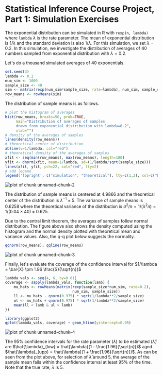 # Statistical Inference Course Project, Part 1: Simulation Exercises



The exponential distribution can be simulated in R with `rexp(n, lambda)` where
`lambda` $\lambda$ is the rate parameter. The mean of exponential distribution is 
$1/\lambda$ and the standard deviation is also $1/\lambda$. For this simulation,
we set $\lambda=0.2$. In this simulation, we investigate the distribution of
averages of 40 numbers sampled from exponential distribution with $\lambda=0.2$.

Let's do a thousand simulated averages of 40 exponentials.


```r
set.seed(3)
lambda <- 0.2
num_sim <- 1000
sample_size <- 40
sim <- matrix(rexp(num_sim*sample_size, rate=lambda), num_sim, sample_size)
row_means <- rowMeans(sim)
```

The distribution of sample means is as follows.


```r
# plot the histogram of averages
hist(row_means, breaks=50, prob=TRUE,
     main="Distribution of averages of samples,
     drawn from exponential distribution with lambda=0.2",
     xlab="")
# density of the averages of samples
lines(density(row_means))
# theoretical center of distribution
abline(v=1/lambda, col="red")
# theoretical density of the averages of samples
xfit <- seq(min(row_means), max(row_means), length=100)
yfit <- dnorm(xfit, mean=1/lambda, sd=(1/lambda/sqrt(sample_size)))
lines(xfit, yfit, pch=22, col="red", lty=2)
# add legend
legend('topright', c("simulation", "theoretical"), lty=c(1,2), col=c("black", "red"))
```

![plot of chunk unnamed-chunk-2](figure/unnamed-chunk-2.png) 

The distribution of sample means is centered at 4.9866
and the theoretical center of the distribution is $\lambda^{-1}$ = 5.
The variance of sample means is 0.6258 where the theoretical variance
of the distribution is $\sigma^2 / n = 1/(\lambda^2 n) = 1/(0.04 \times 40)$ =
0.625.

Due to the central limit theorem, the averages of samples follow normal
distribution. The figure above also shows the density computed using the histogram and the
normal density plotted with theoretical mean and variance values. Also, the
q-q plot below suggests the normality.


```r
qqnorm(row_means); qqline(row_means)
```

![plot of chunk unnamed-chunk-3](figure/unnamed-chunk-3.png) 

Finally, let's evaluate the coverage of the confidence interval for
$1/\lambda = \bar{X} \pm 1.96 \frac{S}{\sqrt{n}}$


```r
lambda_vals <- seq(4, 6, by=0.01)
coverage <- sapply(lambda_vals, function(lamb) {
    mu_hats <- rowMeans(matrix(rexp(sample_size*num_sim, rate=0.2),
                               num_sim, sample_size))
    ll <- mu_hats - qnorm(0.975) * sqrt(1/lambda**2/sample_size)
    ul <- mu_hats + qnorm(0.975) * sqrt(1/lambda**2/sample_size)
    mean(ll < lamb & ul > lamb)
})

library(ggplot2)
qplot(lambda_vals, coverage) + geom_hline(yintercept=0.95)
```

![plot of chunk unnamed-chunk-4](figure/unnamed-chunk-4.png) 

The 95% confidence intervals for the rate parameter ($\lambda$) to be estimated
($\hat{\lambda}$) are
$\hat{\lambda}_{low} = \hat{\lambda}(1 - \frac{1.96}{\sqrt{n}})$ agnd
$\hat{\lambda}_{upp} = \hat{\lambda}(1 + \frac{1.96}{\sqrt{n}})$.
As can be seen from the plot above, for selection of $\hat{\lambda}$ around 5,
the average of the sample mean falls within the confidence interval at least 95% of the time.
Note that the true rate, $\lambda$ is 5.
